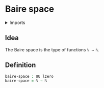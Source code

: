 # Baire space

<details><summary>Imports</summary>
```agda
module set-theory.baire-space where
open import elementary-number-theory.natural-numbers
open import foundation.universe-levels
```
</details>

## Idea

The Baire space is the type of functions `ℕ → ℕ`.

## Definition

```agda
baire-space : UU lzero
baire-space = ℕ → ℕ
```
